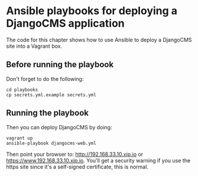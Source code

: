 # Ansible playbooks for deploying a DjangoCMS application

The code for this chapter shows how to use Ansible to deploy a
DjangoCMS site into a Vagrant box.

## Before running the playbook

Don't forget to do the following:

    cd playbooks
    cp secrets.yml.example secrets.yml

## Running the playbook

Then you can deploy DjangoCMS by doing:

    vagrant up
    ansible-playbook djangocms-web.yml



Then point your browser to: <http://192.168.33.10.xip.io> or
<https://www.192.168.33.10.xip.io>. You'll get a security warning if you use the
https site since it's a self-signed certificate, this is normal.

